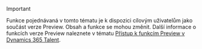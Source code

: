 > [!IMPORTANT]
> Funkce pojednávaná v tomto tématu je k dispozici cílovým uživatelům jako součást verze Preview. Obsah a funkce se mohou změnit. Další informace o funkcích verze Preview naleznete v tématu [Přístup k funkcím Preview v Dynamics 365 Talent](../access-preview-feature.md).
